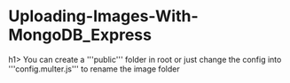 # Uploading-Images-With-MongoDB_Express
h1> You can create a '''public''' folder in root or just change the config into '''config.multer.js''' to rename the image folder 

